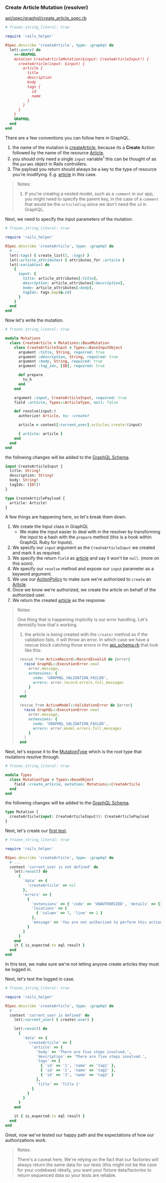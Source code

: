 ### Create Article Mutation (resolver)

[api/spec/graphql/create_article_spec.rb][api/spec/graphql/create_article_spec.rb]

```rb
# frozen_string_literal: true

require 'rails_helper'

RSpec.describe 'createArticle', type: :graphql do
  let(:query) do
    <<-GRAPHQL
    mutation CreateArticleMutation($input: CreateArticleInput!) {
      createArticle(input: $input) {
        article {
          title
          description
          body
          tags {
            id
            name
          }
        }
      }
    }
    GRAPHQL
  end
end
```

There are a few conventions you can follow here in GraphQL.

1. the name of the mutation is [createArticle][api/app/graphql/mutations/create_article.rb], because its a **Create** Action followed by the name of the resource [Article][api/app/models/article.rb].
2. you should only need a single `input` variable<sup>1</sup> this can be thought of as the `params` object in Rails controllers.
3. The payload you return should always be a key to the type of resource you're modifying. E.g. [article][api/app/graphql/types/article_type.rb] in this case.

> Notes:
>
> 1. If you're creating a nested model, such as a `comment` in our app, you might need to specify the parent key, in the case of a `comment` that would be the `articleSlug` since we don't need the `id` in GraphQL.

Next, we need to specify the input parameters of the mutation.

```rb
# frozen_string_literal: true

require 'rails_helper'

RSpec.describe 'createArticle', type: :graphql do
  # ...
  let(:tags) { create_list(3, :tags) }
  let(:article_attributes) { attributes_for :article }
  let(:variables) do
    {
      input: {
        title: article_attributes[:title],
        description: article_attributes[:description],
        body: article_attributes[:body],
        tagIds: tags.map(&:id)
      }
    }
  end
end
```

Now let's write the mutation.

```rb
# frozen_string_literal: true

module Mutations
  class CreateArticle < Mutations::BaseMutation
    class CreateArticleInput < Types::BaseInputObject
      argument :title, String, required: true
      argument :description, String, required: true
      argument :body, String, required: true
      argument :tag_ids, [ID], required: true

      def prepare
        to_h
      end
    end

    argument :input, CreateArticleInput, required: true
    field :article, Types::ArticleType, null: false

    def resolve(input:)
      authorize! Article, to: :create?

      article = context[:current_user].articles.create!(input)

      { article: article }
    end
  end
end
```

the following changes will be added to the [GraphQL Schema][api/schema.graphql].

```graphql
input CreateArticleInput {
  title: String!
  description: String!
  body: String!
  tagIds: [ID!]!
}

type CreateArticlePayload {
  article: Article!
}
```

A few things are happening here, so let's break them down.

1. We create the Input class in GraphQL
   - We make the input easier to deal with in the resolver by transforming the input to a hash with the `prepare` method (this is a hook within GraphQL Ruby for Inputs).
2. We specify our `input` argument as the `CreateArticleInput` we created and mark it as required.
3. We specify the return `field` as [article][api/app/graphql/types/article_type.rb] and say it won't be `null`. (more on this soon).
4. We specify our `resolve` method and expose our `input` parameter as a keyword argument.
5. We use our [ActionPolicy][api/app/policies/article_policy.rb] to make sure we're authorized to `create` an [Article][api/app/models/article.rb].
6. Once we know we're authorized, we create the article on behalf of the authorized user.
7. We return the created [article][api/app/graphql/types/article_type.rb] as the response.

> Notes:
>
> One thing that is happening implicitly is our error handling. Let's demistify how that's working.
>
> 1. the article is being created with the `create!` method so if the validation fails, it will throw an error. In which case we have a rescue block catching those errors in the [api_schema.rb][api/app/graphql/api_schema.rb] that look like this:
>
> ```rb
>  rescue_from ActiveRecord::RecordInvalid do |error|
>    raise GraphQL::ExecutionError.new(
>      error.message,
>      extensions: {
>        code: 'GRAPHQL_VALIDATION_FAILED',
>        errors: error.record.errors.full_messages
>      }
>    )
>  end
>
>  rescue_from ActiveModel::ValidationError do |error|
>    raise GraphQL::ExecutionError.new(
>      error.message,
>      extensions: {
>        code: 'GRAPHQL_VALIDATION_FAILED',
>        errors: error.model.errors.full_messages
>      }
>    )
>  end
> ```

Next, let's expose it to the [MutationType][api/app/graphql/types/mutation_type.rb] which is the root type that mutations resolve through.

```rb
# frozen_string_literal: true

module Types
  class MutationType < Types::BaseObject
    field :create_article, mutation: Mutations::CreateArticle
  end
end
```

the following changes will be added to the [GraphQL Schema][api/schema.graphql].

```graphql
type Mutation {
  createArticle(input: CreateArticleInput!): CreateArticlePayload
}
```

Next, let's create our [first test][api/spec/graphql/create_article_spec.rb].

```rb
# frozen_string_literal: true

require 'rails_helper'

RSpec.describe 'createArticle', type: :graphql do
  # ...
  context 'current_user is not defined' do
    let(:result) do
      {
        'data' => {
          'createArticle' => nil
        },
        'errors' => [
          {
            'extensions' => { 'code' => 'UNAUTHORIZED', 'details' => {}, 'fullMessages' => [] },
            'locations' => [
              { 'column' => 7, 'line' => 2 }
            ],
            'message' => 'You are not authorized to perform this action', 'path' => ['createArticle']
          }
        ]
      }
    end
    it { is_expected.to eql result }
  end
end
```

In this test, we make sure we're not letting anyone create articles they must be logged in.

Next, let's test the logged in case.

```rb
# frozen_string_literal: true

require 'rails_helper'

RSpec.describe 'createArticle', type: :graphql do
  # ...
  context 'current_user is defined' do
    let(:current_user) { create(:user) }

    let(:result) do
      {
        'data' => {
          'createArticle' => {
            'article' => {
              'body' => 'There are five steps involved.',
              'description' => 'There are five steps involved.',
              'tags' => [
                { 'id' => '1', 'name' => 'tag1' },
                { 'id' => '2', 'name' => 'tag2' },
                { 'id' => '3', 'name' => 'tag3' }
              ],
              'title' => 'Title 1'
            }
          }
        }
      }
    end

    it { is_expected.to eql result }
  end
end
```

Great, now we've tested our happy path and the expectations of how our authorizations work.

> Notes:
>
> There's a caveat here, We're relying on the fact that our factories will always return the same data for our tests (this might not be the case for your codebase) ideally, you want your fixture data/factories to return sequenced data so your tests are reliable.

[activesupport::timehelpers]: https://api.rubyonrails.org/v5.2.4.1/classes/ActiveSupport/Testing/TimeHelpers.html
[api/app/graphql/api_schema.rb]: https://github.com/lifeiscontent/realworld/blob/master/api/app/graphql/api_schema.rb
[api/app/policies/article_policy.rb]: https://github.com/lifeiscontent/realworld/blob/master/api/app/policies/article_policy.rb
[api/app/graphql/types/article_type.rb]: https://github.com/lifeiscontent/realworld/blob/master/api/app/graphql/types/article_type.rb
[api/app/models/article.rb]: https://github.com/lifeiscontent/realworld/blob/master/api/app/models/article.rb
[api/spec/graphql/create_article_spec.rb]: https://github.com/lifeiscontent/realworld/blob/master/api/spec/graphql/create_article_spec.rb
[api/app/graphql/mutations/create_article.rb]: https://github.com/lifeiscontent/realworld/blob/master/api/app/graphql/mutations/create_article.rb
[api/app/graphql/types/mutation_type.rb]: https://github.com/lifeiscontent/realworld/blob/master/api/app/graphql/types/mutation_type.rb
[api/schema.graphql]: https://github.com/lifeiscontent/realworld/blob/master/api/schema.graphql
